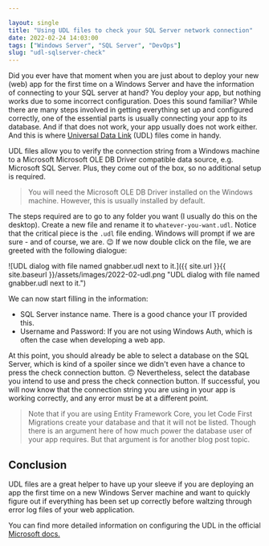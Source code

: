```yaml
---

layout: single
title: "Using UDL files to check your SQL Server network connection"
date: 2022-02-24 14:03:00
tags: ["Windows Server", "SQL Server", "DevOps"]
slug: "udl-sqlserver-check"
---
```


Did you ever have that moment when you are just about to deploy your new (web) app for the first time on a Windows Server and have the information of connecting to your SQL server at hand? You deploy your app, but nothing works due to some incorrect configuration. Does this sound familiar? While there are many steps involved in getting everything set up and configured correctly, one of the essential parts is usually connecting your app to its database. And if that does not work, your app usually does not work either. And this is where [Universal Data Link](https://docs.microsoft.com/en-us/sql/connect/oledb/help-topics/data-link-pages?view=sql-server-ver15) (UDL) files come in handy.

<!-- more -->

UDL files allow you to verify the connection string from a Windows machine to a Microsoft Microsoft OLE DB Driver compatible data source, e.g. Microsoft SQL Server. Plus, they come out of the box, so no additional setup is required. 

> You will need the Microsoft OLE DB Driver installed on the Windows machine. However, this is usually installed by default.

The steps required are to go to any folder you want (I usually do this on the desktop). Create a new file and rename it to `whatever-you-want.udl`. Notice that the critical piece is the `.udl` file ending. Windows will prompt if we are sure - and of course, we are. 😉 If we now double click on the file, we are greeted with the following dialogue:

![UDL dialog with file named gnabber.udl next to it.]({{ site.url }}{{ site.baseurl }}/assets/images/2022-02-udl.png "UDL dialog with file named gnabber.udl next to it.")

We can now start filling in the information: 

- SQL Server instance name. There is a good chance your IT provided this.
- Username and Password: If you are not using Windows Auth, which is often the case when developing a web app.

At this point, you should already be able to select a database on the SQL Server, which is kind of a spoiler since we didn't even have a chance to press the check connection button. 🙃 Nevertheless, select the database you intend to use and press the check connection button. If successful, you will now know that the connection string you are using in your app is working correctly, and any error must be at a different point.

> Note that if you are using Entity Framework Core, you let Code First Migrations create your database and that it will not be listed. Though there is an argument here of how much power the database user of your app requires. But that argument is for another blog post topic.

## Conclusion

UDL files are a great helper to have up your sleeve if you are deploying an app the first time on a new Windows Server machine and want to quickly figure out if everything has been set up correctly before waltzing through error log files of your web application.

You can find more detailed information on configuring the UDL in the official [Microsoft docs.](https://docs.microsoft.com/en-us/sql/connect/oledb/help-topics/data-link-pages?view=sql-server-ver15)
